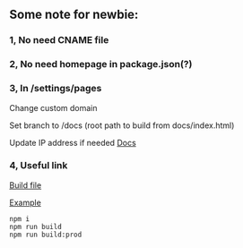 ## Some note for newbie:

### 1, No need CNAME file

### 2, No need homepage in package.json(?)

### 3, In /settings/pages

Change custom domain

Set branch to /docs (root path to build from docs/index.html) 

Update IP address if needed [Docs](https://docs.github.com/en/pages/configuring-a-custom-domain-for-your-github-pages-site/managing-a-custom-domain-for-your-github-pages-site)

### 4, Useful link

[Build file](https://www.webdevdrops.com/en/build-static-site-generator-nodejs-8969ebe34b22/?fbclid=IwAR1aQi7l0VhkeZ61oLsO-DBGyCwHo8iwclU5twU2HQe8KCqBunSv-jF47pM)

[Example](https://github.com/doug2k1/nanogen/tree/legacy)

```
npm i
npm run build
npm run build:prod

```